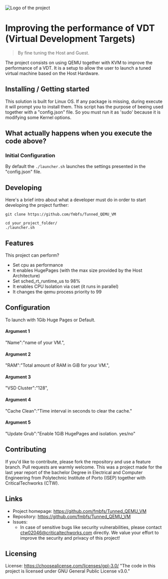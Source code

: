 ![Logo of the project](https://user-images.githubusercontent.com/91340451/167094022-ef4cf8fc-a67c-4b1f-b8e0-5034d4a531ce.svg)

# Improving the performance of VDT (Virtual Development Targets)
> By fine tuning the Host and Guest.

The project consists on using QEMU together with KVM to improve the performance of a VDT.
It is a setup to allow the user to launch a tuned virtual machine based on the Host Hardware.

## Installing / Getting started

This solution is built for Linux OS.
If any package is missing, during execute it will prompt you to install them.
This script has the purpose of beeing used together with a "config.json" file.
So you must run it as 'sudo' because it is modifying some Kernel options.

## What actually happens when you execute the code above?

### Initial Configuration

By default the ```./launcher.sh``` launches the settings presented in the "config.json" file. 

## Developing

Here's a brief intro about what a developer must do in order to start developing
the project further:

```shell
git clone https://github.com/fmbfs/Tunned_QEMU_VM
```
```shell
cd your_project_folder/
./launcher.sh
```

## Features

This project can perform?

* Set cpu as performance
* It enables HugePages (with the max size provided by the Host Architecture)
* Set sched_rt_runtime_us to 98%
* It enables CPU Isolation via cset (it runs in parallel)
* It changes the qemu process priority to 99

## Configuration

To launch with 1Gib Huge Pages or Default.

#### Argument 1

 "Name":"name of your VM.",

#### Argument 2

"RAM":"Total amount of RAM in GiB for your VM.",

#### Argument 3

"VSD Cluster":"128",

#### Argument 4

"Cache Clean":"Time interval in seconds to clear the cache."

#### Argument 5

"Update Grub":"Enable 1GiB HugePages and isolation. yes/no"

## Contributing

If you'd like to contribute, please fork the repository and use a feature
branch. Pull requests are warmly welcome.
This was a project made for the last year report of the bachelor Degree in Electrical and Computer Engineering
from Polytechnic Institute of Porto (ISEP) together with CriticalTechworks (CTW).

## Links

- Project homepage: https://github.com/fmbfs/Tunned_QEMU_VM
- Repository: https://github.com/fmbfs/Tunned_QEMU_VM
- Issues:
  - In case of sensitive bugs like security vulnerabilities, please contact
    ctw02046@criticaltechworks.com directly. We value your effort
    to improve the security and privacy of this project!

## Licensing

License: https://choosealicense.com/licenses/gpl-3.0/
"The code in this project is licensed under GNU General Public License v3.0."
